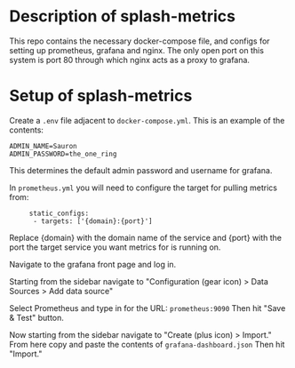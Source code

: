 # Description of splash-metrics
This repo contains the necessary docker-compose file, and configs for setting up prometheus, grafana and nginx. The only open port on this system is port 80 through which nginx acts as a proxy to grafana.
# Setup of splash-metrics
Create a `.env` file adjacent to `docker-compose.yml`. This is an example of the contents:
```
ADMIN_NAME=Sauron
ADMIN_PASSWORD=the_one_ring
```
This determines the default admin password and username for grafana.

In `prometheus.yml` you will need to configure the target for pulling metrics from:

```
     static_configs:
      - targets: ['{domain}:{port}'] 
```
Replace {domain} with the domain name of the service and {port} with the port the target service you want metrics for is running on.

Navigate to the grafana front page and log in. 

Starting from the sidebar navigate to "Configuration (gear icon) > Data Sources > Add data source" 

Select Prometheus and type in for the URL: `prometheus:9090` Then hit "Save & Test" button.

Now starting from the sidebar navigate to "Create (plus icon) > Import." From here copy and paste the contents of `grafana-dashboard.json` Then hit "Import."